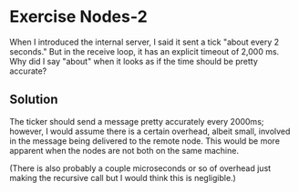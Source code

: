# Exercise Nodes-2
When I introduced the internal server, I said it sent a tick "about every 2 seconds." But in the receive loop, it has an explicit timeout of 2,000 ms. Why did I say "about" when it looks as if the time should be pretty accurate?

## Solution
The ticker should send a message pretty accurately every 2000ms; however, I would assume there is a certain overhead, albeit small, involved in the message being delivered to the remote node. This would be more apparent when the nodes are not both on the same machine.

(There is also probably a couple microseconds or so of overhead just making the recursive call but I would think this is negligible.)
